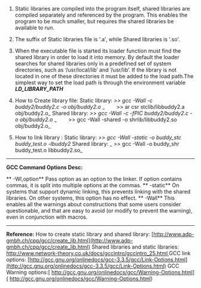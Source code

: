 <!---
markmeta_author: wongoo
markmeta_date: 2012-02-15 13:26:30
excerpt: The difference between Static libraries and Shared libraries
slug: learning-c-programming-the-difference-between-static-libraries-and-shared-libraries
markmeta_title: The difference between Static libraries and Shared
  libraries'
wordpress_id: 199
markmeta_categories: Experience
markmeta_tags: C,library,Programming
-->

1. Static libraries are compiled into the program itself, shared libraries are compiled separately and referenced by the program. This enables the program to be much smaller, but requires the shared libraries be available to run.

2. The suffix of Static libraries file is '.a', while Shared libraries is '.so'.

3. When the executable file is started its loader function must find the shared library in order to load it into memory. By default the loader searches for shared libraries only in a predefined set of system directories, such as ‘/usr/local/lib’ and ‘/usr/lib’. If the library is not located in one of these directories it must be added to the load path.The simplest way to set the load path is through the environment variable _**LD_LIBRARY_PATH**_

4. How to Create library file:
Static library:
_>> gcc -Wall -c buddy2/buddy2.c -o obj/buddy2.o_
_        >> ar csr stclib/libbuddy2.a obj/buddy2.o_
Shared library:
_>> gcc -Wall -c -fPIC buddy2/buddy2.c -o obj/buddy2.o_
_        >> gcc -Wall -shared -o shrlib/libbuddy2.so obj/buddy2.o_

5. How to link library :
Static library:
_>> gcc -Wall _-static_ -o buddy_stc buddy_test.o -lbuddy2_
Shared library:
_ >> gcc -Wall -o buddy_shr buddy_test.o libbuddy2.so_



* * *



**GCC Command Options Desc:**

** -Wl,option**
Pass option as an option to the linker. If option contains commas, it is split into multiple options at the commas.
** -static**
On systems that support dynamic linking, this prevents linking with the shared libraries. On other systems, this option has no effect.
** -Wall**
This enables all the warnings about constructions that some users consider questionable, and that are easy to avoid (or modify to prevent the warning), even in conjunction with macros.



* * *



**Reference:**
How to create static library and shared library: [http://www.adp-gmbh.ch/cpp/gcc/create_lib.html](http://www.adp-gmbh.ch/cpp/gcc/create_lib.html)
Shared libraries and static libraries: [http://www.network-theory.co.uk/docs/gccintro/gccintro_25.html
](http://www.network-theory.co.uk/docs/gccintro/gccintro_25.html)GCC link options: [http://gcc.gnu.org/onlinedocs/gcc-3.3.5/gcc/Link-Options.html](http://gcc.gnu.org/onlinedocs/gcc-3.3.5/gcc/Link-Options.html)
GCC Warning options:[ http://gcc.gnu.org/onlinedocs/gcc/Warning-Options.html]( http://gcc.gnu.org/onlinedocs/gcc/Warning-Options.html)
